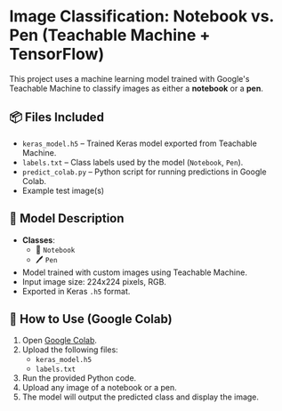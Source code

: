 # Image Classification: Notebook vs. Pen (Teachable Machine + TensorFlow)

This project uses a machine learning model trained with Google's Teachable Machine to classify images as either a **notebook** or a **pen**.

## 📦 Files Included

- `keras_model.h5` – Trained Keras model exported from Teachable Machine.
- `labels.txt` – Class labels used by the model (`Notebook`, `Pen`).
- `predict_colab.py` – Python script for running predictions in Google Colab.
- Example test image(s)

## 🧠 Model Description

- **Classes**:  
  - 📓 `Notebook`  
  - 🖊️ `Pen`
- Model trained with custom images using Teachable Machine.
- Input image size: 224x224 pixels, RGB.
- Exported in Keras `.h5` format.

## 🚀 How to Use (Google Colab)

1. Open [Google Colab](https://colab.research.google.com/).
2. Upload the following files:
   - `keras_model.h5`
   - `labels.txt`
3. Run the provided Python code.
4. Upload any image of a notebook or a pen.
5. The model will output the predicted class and display the image.

